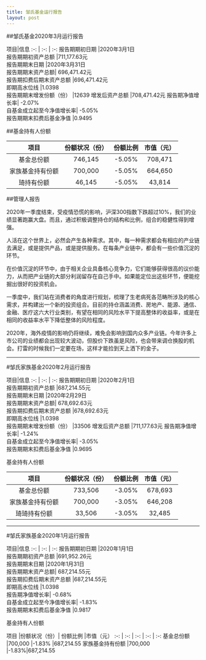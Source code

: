 ```yaml
---
title: 邹氏基金运行报告
layout: post
---
```

##邹氏基金2020年3月运行报告

项目|信息
:-: | :-: | :-:
报告期期初日期	|2020年3月1日 <br>
报告期期初资产总额	|711,177.63元<br>
报告期期末日期	|2020年3月31日<br>
报告期期末资产总额|	696,471.42元<br>
报告期扣费后期末资产总额	|696,471.42元<br>
即期高水位线	|1.0398<br>
报告期期末增发份额（份）	|12639
增发后资产总额	|708,471.42元
报告期净值增长率|	-2.07%<br>
自基金成立起至今净值增长率|	-5.05%<br>
报告期期末扣费后基金净值	|0.9495<br>

##基金持有人份额

项目	|份额状况（份）|	份额比例	 |市值（元）
:-: | :-: | :-: | :-:  
基金总份额	 |746,145	 	|-5.05% |708,471
家族基金持有份额	|700,000	 	|-5.05%|664,650
琦持有份额|46,145   |-5.05%|43,814

##管理人报告

2020年一季度结束，受疫情恐慌的影响，沪深300指数下跌超过10%，我们的业绩显著跑赢大盘。而且，通过积极调整持仓的结构和比例，组合的稳健性得到增强。  <br>

人活在这个世界上，必然会产生各种需求。其中，每一种需求都会有相应的产业链去满足，或是提供产品，或是提供服务。在每条产业链中，都会有一些价值沉淀的环节。  <br>

在价值沉淀的环节中，由于相关企业具备核心竞争力，它们能够获得很高的议价能力，从而把产业链的大部分利润留存在自己手中。如果能定位出这些环节，便能挖掘出很好的投资机会。  <br>

一季度中，我们站在消费者的角度进行规划，梳理了生老病死各范畴所涉及的核心需求，并构建出一个新的投资组合。目前的持仓涵盖消费、房地产、能源、通信、金融、医疗这六大行业类别，有望在相同的风险水平下提高整体的收益率，或是在相同的收益率水平下降低整体的风险程度。  <br>

2020年，海外疫情的影响仍将继续，难免会影响到国内众多产业链。今年许多上市公司的业绩都会出现较大波动，但股价下跌虽是风险，也会带来调仓换股的机会。打雷的时候我们一定要在场，这样才能捡到天上洒下的金子。  <br>


***
#邹氏家族基金2020年2月运行报告

项目|信息
:-: | :-: | :-:
报告期期初日期	|2020年2月1日 <br>
报告期期初资产总额	|687,214.55元<br>
报告期期末日期	|2020年2月29日<br>
报告期期末资产总额|	678,692.63元<br>
报告期扣费后期末资产总额	|678,692.63元<br>
即期高水位线	|1.0398<br>
报告期期末增发份额（份）	|33506
增发后资产总额	|711,177.63元
报告期净值增长率|	-1.24%<br>
自基金成立起至今净值增长率|	-3.05%<br>
报告期期末扣费后基金净值	|0.9695<br>

基金持有人份额

项目	|份额状况（份）|	份额比例	 |市值（元）
:-: | :-: | :-: | :-:  
基金总份额	 |733,506	 	|-3.05% |678,693
家族基金持有份额	|700,000	 	|-3.05%|646,208
琦琦持有份额|33,506   |-3.05%|32,485

***
#邹氏家族基金2020年1月运行报告

项目|信息
:-: | :-: | :-:
报告期期初日期	|2020年1月1日 <br>
报告期期初资产总额	|691,952.26元<br>
报告期期末日期	|2020年1月31日<br>
报告期期末资产总额|	687,214.55元<br>
报告期扣费后期末资产总额	|687,214.55元<br>
即期高水位线	|1.0398<br>
报告期净值增长率|	-0.68%<br>
自基金成立起至今净值增长率|	-1.83%<br>
报告期期末扣费后基金净值	|0.9817<br>

基金持有人份额

项目	|份额状况（份）|	份额比例	 |市值（元）
:-: | :-: | :-: | :-: | :-:
基金总份额	 |700,000	 	|-1.83% |687,214.55
家族基金持有份额	|700,000	 	|-1.83%|687,214.55